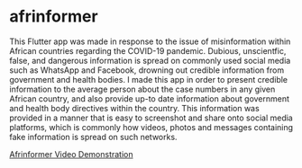 # afrinformer
This Flutter app was made in response to the issue of misinformation within African countries regarding the COVID-19 pandemic. Dubious, unscientfic, false, and dangerous information is spread on commonly used social media such as WhatsApp and Facebook, drowning out credible information from government and health bodies. I made this app in order to present credible information to the average person about the case numbers in any given African country, and also provide up-to date information about government and health body directives within the country. This information was provided in a manner that is easy to screenshot and share onto social media platforms, which is commonly how videos, photos and messages containing fake information is spread on such networks.

[Afrinformer Video Demonstration](https://drive.google.com/file/d/1BnpyYiSJAi_DBAT0k8l5ipBcUOCG7OrP/view?usp=sharing "Afrinformer Video Demonstration")
